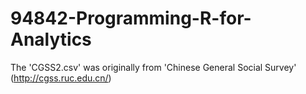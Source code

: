 # 94842-Programming-R-for-Analytics

The 'CGSS2.csv' was originally from 'Chinese General Social Survey' (http://cgss.ruc.edu.cn/) 
